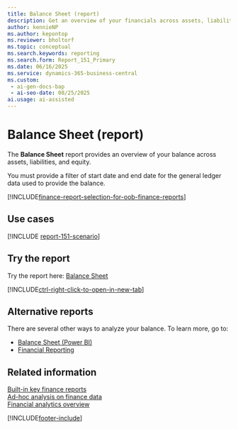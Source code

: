 ```yaml
---
title: Balance Sheet (report)
description: Get an overview of your financials across assets, liabilities, and equity.
author: kennieNP
ms.author: kepontop
ms.reviewer: bholtorf
ms.topic: conceptual
ms.search.keywords: reporting
ms.search.form: Report_151_Primary
ms.date: 06/16/2025
ms.service: dynamics-365-business-central
ms.custom:
 - ai-gen-docs-bap
 - ai-seo-date: 08/25/2025
ai.usage: ai-assisted
---
```


# Balance Sheet (report)

The **Balance Sheet** report provides an overview of your balance across assets, liabilities, and equity.

You must provide a filter of start date and end date for the general ledger data used to provide the balance. 

[!INCLUDE[finance-report-selection-for-oob-finance-reports](../includes/finance-report-selection-for-oob-finance-reports.md)]

## Use cases

[!INCLUDE [report-151-scenario](../includes/report-151-scenario-include.md)]

## Try the report

Try the report here: [Balance Sheet](https://businesscentral.dynamics.com?report=151)

[!INCLUDE[ctrl-right-click-to-open-in-new-tab](../includes/ctrl-right-click-to-open-in-new-tab.md)]

## Alternative reports

There are several other ways to analyze your balance. To learn more, go to:

- [Balance Sheet (Power BI)](../finance-powerbi-balance-sheet.md)
- [Financial Reporting](../bi-how-work-account-schedule.md)

## Related information

[Built-in key finance reports](../finance-reports.md)  
[Ad-hoc analysis on finance data](../ad-hoc-analysis-finance.md)  
[Financial analytics overview](../bi.md)  

[!INCLUDE[footer-include](../includes/footer-banner.md)]